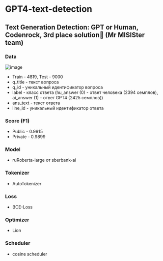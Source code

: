 # GPT4-text-detection  
## Text Generation Detection: GPT or Human, Codenrock, 3rd place solution🥉 (Mr MISISter team)

### Data
![image](https://github.com/Kasuich/gpt-text-generation-detection/assets/90785471/3c2bd1b9-eed0-42b6-b4f6-672d9a716fc0)


* Train - 4819, Test - 9000
* q_title - текст вопроса
* q_id - уникальный идентификатор вопроса
* label - класс ответа (hu_answer (0) - ответ человека (2394 семплов), ai_answer (1) - ответ GPT4 (2425 семплов))
* ans_text - текст ответа
* line_id - уникальный идентификатор ответа

### Score (F1)
* Public - 0.9915
* Private - 0.9899

### Model
* ruRoberta-large от sberbank-ai

### Tokenizer
* AutoTokenizer

### Loss
* BCE-Loss

### Optimizer
* Lion

### Scheduler
* cosine scheduler

